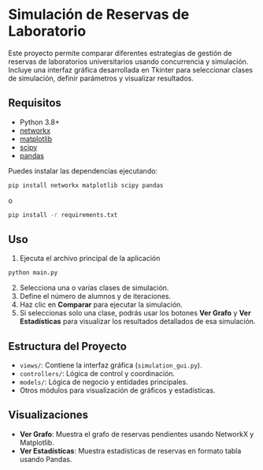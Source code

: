 # Simulación de Reservas de Laboratorio

Este proyecto permite comparar diferentes estrategias de gestión de reservas de laboratorios universitarios usando concurrencia y simulación. Incluye una interfaz gráfica desarrollada en Tkinter para seleccionar clases de simulación, definir parámetros y visualizar resultados.

## Requisitos

- Python 3.8+
- [networkx](https://networkx.org/)
- [matplotlib](https://matplotlib.org/)
- [scipy](https://scipy.org/)
- [pandas](https://pandas.pydata.org/)

Puedes instalar las dependencias ejecutando:

```sh
pip install networkx matplotlib scipy pandas
```
o

```sh
pip install -r requirements.txt
```

## Uso

1. Ejecuta el archivo principal de la aplicación 
```sh 
python main.py 
```
2. Selecciona una o varias clases de simulación.
3. Define el número de alumnos y de iteraciones.
4. Haz clic en **Comparar** para ejecutar la simulación.
5. Si seleccionas solo una clase, podrás usar los botones **Ver Grafo** y **Ver Estadísticas** para visualizar los resultados detallados de esa simulación.

## Estructura del Proyecto

- `views/`: Contiene la interfaz gráfica (`simulation_gui.py`).
- `controllers/`: Lógica de control y coordinación.
- `models/`: Lógica de negocio y entidades principales.
- Otros módulos para visualización de gráficos y estadísticas.

## Visualizaciones

- **Ver Grafo**: Muestra el grafo de reservas pendientes usando NetworkX y Matplotlib.
- **Ver Estadísticas**: Muestra estadísticas de reservas en formato tabla usando Pandas.
